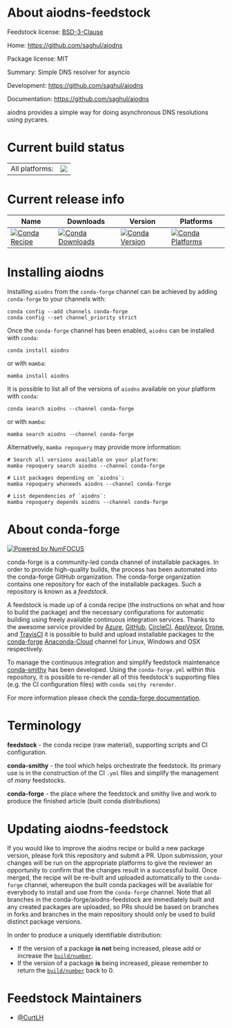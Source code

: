 About aiodns-feedstock
======================

Feedstock license: [BSD-3-Clause](https://github.com/conda-forge/aiodns-feedstock/blob/main/LICENSE.txt)

Home: https://github.com/saghul/aiodns

Package license: MIT

Summary: Simple DNS resolver for asyncio

Development: https://github.com/saghul/aiodns

Documentation: https://github.com/saghul/aiodns

aiodns provides a simple way for doing asynchronous DNS resolutions using
pycares.


Current build status
====================


<table><tr><td>All platforms:</td>
    <td>
      <a href="https://dev.azure.com/conda-forge/feedstock-builds/_build/latest?definitionId=8128&branchName=main">
        <img src="https://dev.azure.com/conda-forge/feedstock-builds/_apis/build/status/aiodns-feedstock?branchName=main">
      </a>
    </td>
  </tr>
</table>

Current release info
====================

| Name | Downloads | Version | Platforms |
| --- | --- | --- | --- |
| [![Conda Recipe](https://img.shields.io/badge/recipe-aiodns-green.svg)](https://anaconda.org/conda-forge/aiodns) | [![Conda Downloads](https://img.shields.io/conda/dn/conda-forge/aiodns.svg)](https://anaconda.org/conda-forge/aiodns) | [![Conda Version](https://img.shields.io/conda/vn/conda-forge/aiodns.svg)](https://anaconda.org/conda-forge/aiodns) | [![Conda Platforms](https://img.shields.io/conda/pn/conda-forge/aiodns.svg)](https://anaconda.org/conda-forge/aiodns) |

Installing aiodns
=================

Installing `aiodns` from the `conda-forge` channel can be achieved by adding `conda-forge` to your channels with:

```
conda config --add channels conda-forge
conda config --set channel_priority strict
```

Once the `conda-forge` channel has been enabled, `aiodns` can be installed with `conda`:

```
conda install aiodns
```

or with `mamba`:

```
mamba install aiodns
```

It is possible to list all of the versions of `aiodns` available on your platform with `conda`:

```
conda search aiodns --channel conda-forge
```

or with `mamba`:

```
mamba search aiodns --channel conda-forge
```

Alternatively, `mamba repoquery` may provide more information:

```
# Search all versions available on your platform:
mamba repoquery search aiodns --channel conda-forge

# List packages depending on `aiodns`:
mamba repoquery whoneeds aiodns --channel conda-forge

# List dependencies of `aiodns`:
mamba repoquery depends aiodns --channel conda-forge
```


About conda-forge
=================

[![Powered by
NumFOCUS](https://img.shields.io/badge/powered%20by-NumFOCUS-orange.svg?style=flat&colorA=E1523D&colorB=007D8A)](https://numfocus.org)

conda-forge is a community-led conda channel of installable packages.
In order to provide high-quality builds, the process has been automated into the
conda-forge GitHub organization. The conda-forge organization contains one repository
for each of the installable packages. Such a repository is known as a *feedstock*.

A feedstock is made up of a conda recipe (the instructions on what and how to build
the package) and the necessary configurations for automatic building using freely
available continuous integration services. Thanks to the awesome service provided by
[Azure](https://azure.microsoft.com/en-us/services/devops/), [GitHub](https://github.com/),
[CircleCI](https://circleci.com/), [AppVeyor](https://www.appveyor.com/),
[Drone](https://cloud.drone.io/welcome), and [TravisCI](https://travis-ci.com/)
it is possible to build and upload installable packages to the
[conda-forge](https://anaconda.org/conda-forge) [Anaconda-Cloud](https://anaconda.org/)
channel for Linux, Windows and OSX respectively.

To manage the continuous integration and simplify feedstock maintenance
[conda-smithy](https://github.com/conda-forge/conda-smithy) has been developed.
Using the ``conda-forge.yml`` within this repository, it is possible to re-render all of
this feedstock's supporting files (e.g. the CI configuration files) with ``conda smithy rerender``.

For more information please check the [conda-forge documentation](https://conda-forge.org/docs/).

Terminology
===========

**feedstock** - the conda recipe (raw material), supporting scripts and CI configuration.

**conda-smithy** - the tool which helps orchestrate the feedstock.
                   Its primary use is in the construction of the CI ``.yml`` files
                   and simplify the management of *many* feedstocks.

**conda-forge** - the place where the feedstock and smithy live and work to
                  produce the finished article (built conda distributions)


Updating aiodns-feedstock
=========================

If you would like to improve the aiodns recipe or build a new
package version, please fork this repository and submit a PR. Upon submission,
your changes will be run on the appropriate platforms to give the reviewer an
opportunity to confirm that the changes result in a successful build. Once
merged, the recipe will be re-built and uploaded automatically to the
`conda-forge` channel, whereupon the built conda packages will be available for
everybody to install and use from the `conda-forge` channel.
Note that all branches in the conda-forge/aiodns-feedstock are
immediately built and any created packages are uploaded, so PRs should be based
on branches in forks and branches in the main repository should only be used to
build distinct package versions.

In order to produce a uniquely identifiable distribution:
 * If the version of a package **is not** being increased, please add or increase
   the [``build/number``](https://docs.conda.io/projects/conda-build/en/latest/resources/define-metadata.html#build-number-and-string).
 * If the version of a package **is** being increased, please remember to return
   the [``build/number``](https://docs.conda.io/projects/conda-build/en/latest/resources/define-metadata.html#build-number-and-string)
   back to 0.

Feedstock Maintainers
=====================

* [@CurtLH](https://github.com/CurtLH/)


